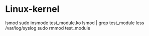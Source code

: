 # Linux-kernel

lsmod
sudo insmode test_module.ko
lsmod | grep test_module
less /var/log/syslog
sudo rmmod test_module

